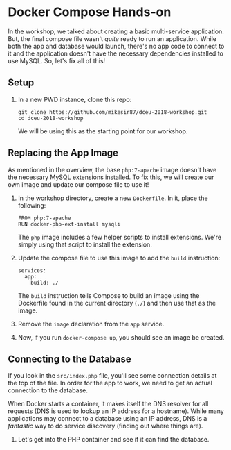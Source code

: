 # Docker Compose Hands-on

In the workshop, we talked about creating a basic multi-service application. But, the final compose file wasn't _quite_ ready to run an application. While both the app and database would launch, there's no app code to connect to it and the application doesn't have the necessary dependencies installed to use MySQL. So, let's fix all of this!

## Setup

1. In a new PWD instance, clone this repo:

    ```
    git clone https://github.com/mikesir87/dceu-2018-workshop.git
    cd dceu-2018-workshop
    ```

    We will be using this as the starting point for our workshop.

## Replacing the App Image

As mentioned in the overview, the base `php:7-apache` image doesn't have the necessary MySQL extensions installed. To fix this, we will create our own image and update our compose file to use it!

1. In the workshop directory, create a new `Dockerfile`. In it, place the following:

    ```
    FROM php:7-apache
    RUN docker-php-ext-install mysqli
    ```

    The `php` image includes a few helper scripts to install extensions. We're simply using that script to install the extension.

2. Update the compose file to use this image to add the `build` instruction:

    ```
    services:
      app:
        build: ./
    ```

    The `build` instruction tells Compose to build an image using the Dockerfile found in the current directory (`./`) and then use that as the image.

3. Remove the `image` declaration from the `app` service.

4. Now, if you run `docker-compose up`, you should see an image be created.


## Connecting to the Database

If you look in the `src/index.php` file, you'll see some connection details at the top of the file. In order for the app to work, we need to get an actual connection to the database.

When Docker starts a container, it makes itself the DNS resolver for all requests (DNS is used to lookup an IP address for a hostname). While many applications may connect to a database using an IP address, DNS is a _fantastic_ way to do service discovery (finding out where things are).

1. Let's get into the PHP container and see if it can find the database.

   